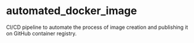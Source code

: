 # automated_docker_image
CI/CD pipeline to automate the process of image creation and publishing it on GitHub container registry. 
